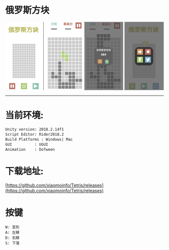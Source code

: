 # 俄罗斯方块

![1](screenshot/screenshot.png)

---

# 当前环境:

```
Unity version: 2018.2.14f1
Script Editor: Rider2018.2
Build Platforms : Windows| Mac
GUI          : UGUI
Animation    : DoTween
```


# 下载地址: 
[https://github.com/xiaomoinfo/Tetris/releases](https://github.com/xiaomoinfo/Tetris/releases)



# 按键

```
W: 变形
A: 左移
D: 右移
S: 下落
```
